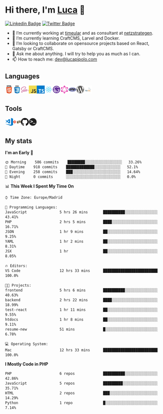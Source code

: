 # Hi there, I'm [Luca](https://www.lucapipolo.com) 👋

[![Linkedin Badge](https://img.shields.io/badge/-Luca%20Pipolo-blue?style=flat&logo=Linkedin&logoColor=white&link=https://www.linkedin.com/in/lucapipolo/)](https://www.linkedin.com/in/lucapipolo/)
[![Twitter Badge](https://img.shields.io/badge/-@luca_pipolo-1ca0f1?style=flat&labelColor=1ca0f1&logo=twitter&logoColor=white&link=https://twitter.com/luca_pipolo)](https://twitter.com/luca_pipolo)


- 🔭 I’m currently working at [timeular](https://github.com/timeular) and as consultant at [netzstrategen](https://github.com/netzstrategen).
- 🌱 I’m currently learning CraftCMS, Larvel and Docker.
- 👯 I’m looking to collaborate on opensource projects based on React, Gatsby or CraftCMS.
- 💬 Ask me about anything. I will try to help you as much as I can.
- 📫 How to reach me: [dev@lucapipolo.com](dev@lucapipolo.com)

## Languages

<img align="left" alt="HTML5" width="26px" src="https://raw.githubusercontent.com/github/explore/80688e429a7d4ef2fca1e82350fe8e3517d3494d/topics/html/html.png" />
<img align="left" alt="CSS3" width="26px" src="https://raw.githubusercontent.com/github/explore/80688e429a7d4ef2fca1e82350fe8e3517d3494d/topics/css/css.png" />
<img align="left" alt="Sass" width="26px" src="https://raw.githubusercontent.com/github/explore/80688e429a7d4ef2fca1e82350fe8e3517d3494d/topics/sass/sass.png" />
<img align="left" alt="JavaScript" width="26px" src="https://raw.githubusercontent.com/github/explore/80688e429a7d4ef2fca1e82350fe8e3517d3494d/topics/javascript/javascript.png" />
<img align="left" alt="TypeScript" width="26px" src="https://raw.githubusercontent.com/github/explore/80688e429a7d4ef2fca1e82350fe8e3517d3494d/topics/typescript/typescript.png" />
<img align="left" alt="React" width="26px" src="https://raw.githubusercontent.com/github/explore/80688e429a7d4ef2fca1e82350fe8e3517d3494d/topics/react/react.png" />
<img align="left" alt="Gatsby" width="26px" src="https://raw.githubusercontent.com/github/explore/master/topics/gatsby/gatsby.png" />
<img align="left" alt="GraphQL" width="26px" src="https://raw.githubusercontent.com/github/explore/80688e429a7d4ef2fca1e82350fe8e3517d3494d/topics/graphql/graphql.png" />
<img align="left" alt="PHP" width="26px" src="https://raw.githubusercontent.com/github/explore/80688e429a7d4ef2fca1e82350fe8e3517d3494d/topics/php/php.png" />
<img align="left" alt="WordPress" width="26px" src="https://raw.githubusercontent.com/github/explore/80688e429a7d4ef2fca1e82350fe8e3517d3494d/topics/wordpress/wordpress.png" />
<img align="left" alt="MySQL" width="26px" src="https://raw.githubusercontent.com/github/explore/80688e429a7d4ef2fca1e82350fe8e3517d3494d/topics/mysql/mysql.png" />

<br>
<br>

## Tools

<img align="left" alt="Visual Studio Code" width="26px" src="https://raw.githubusercontent.com/github/explore/80688e429a7d4ef2fca1e82350fe8e3517d3494d/topics/visual-studio-code/visual-studio-code.png" />
<img align="left" alt="Git" width="26px" src="https://raw.githubusercontent.com/github/explore/80688e429a7d4ef2fca1e82350fe8e3517d3494d/topics/git/git.png" />
<img align="left" alt="GitHub" width="26px" src="https://raw.githubusercontent.com/github/explore/78df643247d429f6cc873026c0622819ad797942/topics/github/github.png"/>
<img align="left" alt="HTML5" width="26px"src="https://raw.githubusercontent.com/github/explore/80688e429a7d4ef2fca1e82350fe8e3517d3494d/topics/terminal/terminal.png"/>

<br>
<br>

## My stats

<!--START_SECTION:waka-->
**I'm an Early 🐤** 

```text
🌞 Morning    586 commits    ████████░░░░░░░░░░░░░░░░░   33.26% 
🌆 Daytime    918 commits    █████████████░░░░░░░░░░░░   52.1% 
🌃 Evening    258 commits    ███░░░░░░░░░░░░░░░░░░░░░░   14.64% 
🌙 Night      0 commits      ░░░░░░░░░░░░░░░░░░░░░░░░░   0.0%

```


📊 **This Week I Spent My Time On** 

```text
⌚︎ Time Zone: Europe/Madrid

💬 Programming Languages: 
JavaScript               5 hrs 26 mins       ██████████░░░░░░░░░░░░░░░   43.41% 
PHP                      2 hrs 5 mins        ████░░░░░░░░░░░░░░░░░░░░░   16.71% 
JSON                     1 hr 9 mins         ██░░░░░░░░░░░░░░░░░░░░░░░   9.25% 
YAML                     1 hr 2 mins         ██░░░░░░░░░░░░░░░░░░░░░░░   8.31% 
JSX                      1 hr                ██░░░░░░░░░░░░░░░░░░░░░░░   8.05%

🔥 Editors: 
VS Code                  12 hrs 33 mins      █████████████████████████   100.0%

🐱‍💻 Projects: 
frontend                 5 hrs 6 mins        ██████████░░░░░░░░░░░░░░░   40.63% 
backend                  2 hrs 22 mins       ████░░░░░░░░░░░░░░░░░░░░░   18.99% 
test-react               1 hr 11 mins        ██░░░░░░░░░░░░░░░░░░░░░░░   9.55% 
htdocs                   1 hr 8 mins         ██░░░░░░░░░░░░░░░░░░░░░░░   9.11% 
resume-new               51 mins             █░░░░░░░░░░░░░░░░░░░░░░░░   6.78%

💻 Operating System: 
Mac                      12 hrs 33 mins      █████████████████████████   100.0%

```

**I Mostly Code in PHP** 

```text
PHP                      6 repos             ██████████░░░░░░░░░░░░░░░   42.86% 
JavaScript               5 repos             █████████░░░░░░░░░░░░░░░░   35.71% 
HTML                     2 repos             ███░░░░░░░░░░░░░░░░░░░░░░   14.29% 
Python                   1 repo              █░░░░░░░░░░░░░░░░░░░░░░░░   7.14%

```



<!--END_SECTION:waka-->
